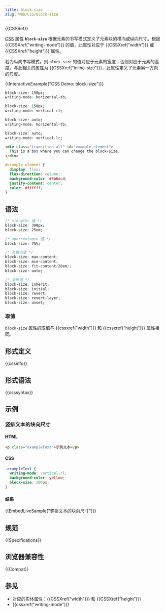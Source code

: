 ```yaml
---
title: block-size
slug: Web/CSS/block-size
---
```


{{CSSRef}}

[CSS](/zh-CN/docs/Web/CSS) 属性 **`block-size`** 根据元素的书写模式定义了元素块的横向或纵向尺寸。根据 {{CSSXref("writing-mode")}} 的值，此属性对应于 {{CSSXref("width")}} 或 {{CSSXref("height")}} 属性。

若为纵向书写模式，则 `block-size` 的值对应于元素的宽度；否则对应于元素的高度。与此相关的属性为 {{CSSXref("inline-size")}}，此属性定义了元素另一方向的尺度。

{{InteractiveExample("CSS Demo: block-size")}}

```css interactive-example-choice
block-size: 150px;
writing-mode: horizontal-tb;
```

```css interactive-example-choice
block-size: 150px;
writing-mode: vertical-rl;
```

```css interactive-example-choice
block-size: auto;
writing-mode: horizontal-tb;
```

```css interactive-example-choice
block-size: auto;
writing-mode: vertical-lr;
```

```html interactive-example
<div class="transition-all" id="example-element">
  This is a box where you can change the block-size.
</div>
```

```css interactive-example
#example-element {
  display: flex;
  flex-direction: column;
  background-color: #5b6dcd;
  justify-content: center;
  color: #ffffff;
}
```

## 语法

```css
/* <length> 值 */
block-size: 300px;
block-size: 25em;

/* <percentage> 值 */
block-size: 75%;

/* 关键词值 */
block-size: max-content;
block-size: min-content;
block-size: fit-content(20em);
block-size: auto;

/* 全局值 */
block-size: inherit;
block-size: initial;
block-size: revert;
block-size: revert-layer;
block-size: unset;
```

### 取值

`block-size` 属性的取值与 {{cssxref("width")}} 和 {{cssxref("height")}} 属性相同。

## 形式定义

{{cssinfo}}

## 形式语法

{{csssyntax}}

## 示例

### 竖排文本的块向尺寸

#### HTML

```html
<p class="exampleText">示例文本</p>
```

#### CSS

```css
.exampleText {
  writing-mode: vertical-rl;
  background-color: yellow;
  block-size: 200px;
}
```

#### 结果

{{EmbedLiveSample("竖排文本的块向尺寸")}}

## 规范

{{Specifications}}

## 浏览器兼容性

{{Compat}}

## 参见

- 对应的实体属性：{{CSSXref("width")}} 和 {{CSSXref("height")}}
- {{cssxref("writing-mode")}}

